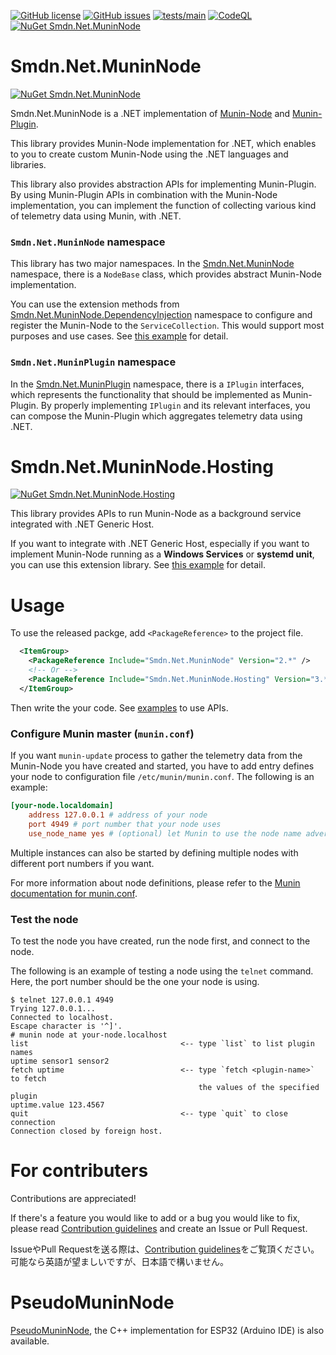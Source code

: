 [![GitHub license](https://img.shields.io/github/license/smdn/Smdn.Net.MuninNode)](https://github.com/smdn/Smdn.Net.MuninNode/blob/main/LICENSE.txt)
[![GitHub issues](https://img.shields.io/github/issues/smdn/Smdn.Net.MuninNode)](https://github.com/smdn/Smdn.Net.MuninNode/issues)
[![tests/main](https://img.shields.io/github/actions/workflow/status/smdn/Smdn.Net.MuninNode/test.yml?branch=main&label=tests%2Fmain)](https://github.com/smdn/Smdn.Net.MuninNode/actions/workflows/test.yml)
[![CodeQL](https://github.com/smdn/Smdn.Net.MuninNode/actions/workflows/codeql-analysis.yml/badge.svg?branch=main)](https://github.com/smdn/Smdn.Net.MuninNode/actions/workflows/codeql-analysis.yml)
[![NuGet Smdn.Net.MuninNode](https://img.shields.io/nuget/v/Smdn.Net.MuninNode.svg)](https://www.nuget.org/packages/Smdn.Net.MuninNode/)

# Smdn.Net.MuninNode
[![NuGet Smdn.Net.MuninNode](https://img.shields.io/nuget/v/Smdn.Net.MuninNode.svg)](https://www.nuget.org/packages/Smdn.Net.MuninNode/)

Smdn.Net.MuninNode is a .NET implementation of [Munin-Node](https://guide.munin-monitoring.org/en/latest/node/index.html) and [Munin-Plugin](https://guide.munin-monitoring.org/en/latest/plugin/index.html).

This library provides Munin-Node implementation for .NET, which enables to you to create custom Munin-Node using the .NET languages and libraries.

This library also provides abstraction APIs for implementing Munin-Plugin. By using Munin-Plugin APIs in combination with the Munin-Node implementation, you can implement the function of collecting various kind of telemetry data using Munin, with .NET.

### `Smdn.Net.MuninNode` namespace
This library has two major namespaces. In the [Smdn.Net.MuninNode](./src/Smdn.Net.MuninNode/Smdn.Net.MuninNode/) namespace, there is a `NodeBase` class, which provides abstract Munin-Node implementation.

You can use the extension methods from [Smdn.Net.MuninNode.DependencyInjection](./src/Smdn.Net.MuninNode/Smdn.Net.MuninNode.DependencyInjection/) namespace to configure and register the Munin-Node to the `ServiceCollection`. This would support most purposes and use cases. See [this example](./examples/Smdn.Net.MuninNode/getting-started/) for detail.

### `Smdn.Net.MuninPlugin` namespace
In the [Smdn.Net.MuninPlugin](./src/Smdn.Net.MuninNode/Smdn.Net.MuninPlugin/) namespace, there is a `IPlugin` interfaces, which represents the functionality that should be implemented as Munin-Plugin. By properly implementing `IPlugin` and its relevant interfaces, you can compose the Munin-Plugin which aggregates telemetry data using .NET.

# Smdn.Net.MuninNode.Hosting
[![NuGet Smdn.Net.MuninNode.Hosting](https://img.shields.io/nuget/v/Smdn.Net.MuninNode.Hosting.svg)](https://www.nuget.org/packages/Smdn.Net.MuninNode.Hosting/)

This library provides APIs to run Munin-Node as a background service integrated with .NET Generic Host.

If you want to integrate with .NET Generic Host, especially if you want to implement Munin-Node running as a **Windows Services** or **systemd unit**, you can use this extension library. See [this example](./examples/Smdn.Net.MuninNode.Hosting/getting-started/) for detail.

# Usage
To use the released packge, add `<PackageReference>` to the project file.

```xml
  <ItemGroup>
    <PackageReference Include="Smdn.Net.MuninNode" Version="2.*" />
    <!-- Or -->
    <PackageReference Include="Smdn.Net.MuninNode.Hosting" Version="3.*" />
  </ItemGroup>
```

Then write the your code. See [examples](examples/) to use APIs.

### Configure Munin master (`munin.conf`)
If you want `munin-update` process to gather the telemetry data from the Munin-Node you have created and started, you have to add entry defines your node to configuration file `/etc/munin/munin.conf`. The following is an example:

```conf
[your-node.localdomain]
    address 127.0.0.1 # address of your node
    port 4949 # port number that your node uses
    use_node_name yes # (optional) let Munin to use the node name advertised by your node
```

Multiple instances can also be started by defining multiple nodes with different port numbers if you want.

For more information about node definitions, please refer to the [Munin documentation for munin.conf](https://guide.munin-monitoring.org/en/latest/reference/munin.conf.html).


### Test the node
To test the node you have created, run the node first, and connect to the node.

The following is an example of testing a node using the `telnet` command. Here, the port number should be the one your node is using.

```
$ telnet 127.0.0.1 4949
Trying 127.0.0.1...
Connected to localhost.
Escape character is '^]'.
# munin node at your-node.localhost
list                                  <-- type `list` to list plugin names
uptime sensor1 sensor2
fetch uptime                          <-- type `fetch <plugin-name>` to fetch
                                          the values of the specified plugin
uptime.value 123.4567
quit                                  <-- type `quit` to close connection
Connection closed by foreign host.
```

# For contributers
Contributions are appreciated!

If there's a feature you would like to add or a bug you would like to fix, please read [Contribution guidelines](./CONTRIBUTING.md) and create an Issue or Pull Request.

IssueやPull Requestを送る際は、[Contribution guidelines](./CONTRIBUTING.md)をご覧頂ください。　可能なら英語が望ましいですが、日本語で構いません。

# PseudoMuninNode
[PseudoMuninNode](https://github.com/smdn/PseudoMuninNode), the C++ implementation for ESP32 (Arduino IDE) is also available.
